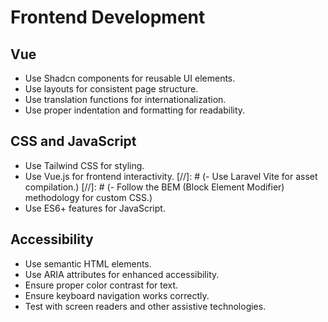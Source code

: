 # Frontend Development

## Vue 
- Use Shadcn components for reusable UI elements.
- Use layouts for consistent page structure.
- Use translation functions for internationalization.
- Use proper indentation and formatting for readability.

## CSS and JavaScript
- Use Tailwind CSS for styling.
- Use Vue.js for frontend interactivity.
[//]: # (- Use Laravel Vite for asset compilation.)
[//]: # (- Follow the BEM &#40;Block Element Modifier&#41; methodology for custom CSS.)
- Use ES6+ features for JavaScript.

## Accessibility
- Use semantic HTML elements.
- Use ARIA attributes for enhanced accessibility.
- Ensure proper color contrast for text.
- Ensure keyboard navigation works correctly.
- Test with screen readers and other assistive technologies.